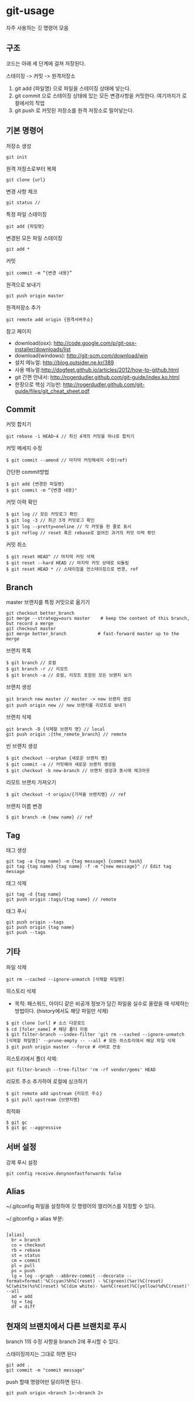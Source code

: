 # git-usage
자주 사용하는 깃 명령어 모음 


## 구조 

코드는 아래 세 단계에 걸쳐 저장된다.

스테이징 -> 커밋 -> 원격저장소

1. git add {파일명} 으로 파일을 스테이징 상태에 넣는다.
2. git commit 으로 스테이징 상태에 있는 모든 변경사항을 커밋한다. 여기까지가 로컬에서의 작업
3. git push 로 커밋된 저장소를 원격 저장소로 밀어넣는다.


## 기본 명령어

저장소 생성

```
git init
```

원격 저장소로부터 복제 

```
git clone {url}
```

변경 사항 체크

```
git status // 
```

특정 파일 스테이징

```
git add {파일명} 
```

변경된 모든 파일 스테이징

```
git add * 
```

커밋

```
git commit -m “{변경 내용}” 
```

원격으로 보내기

```
git push origin master 
```

원격저장소 추가

```
git remote add origin {원격서버주소} 
```

참고 페이지

- download(osx): http://code.google.com/p/git-osx-installer/downloads/list
- download(windows): http://git-scm.com/download/win
- 설치 메뉴얼: http://blog.outsider.ne.kr/389
- 사용 메뉴얼:http://dogfeet.github.io/articles/2012/how-to-github.html
- git 간편 안내서: http://rogerdudler.github.com/git-guide/index.ko.html
- 한장으로 핵심 기능만: http://rogerdudler.github.com/git-guide/files/git_cheat_sheet.pdf


## Commit

커밋 합치기

```
git rebase -i HEAD~4 // 최신 4개의 커밋을 하나로 합치기
```

커밋 메세지 수정

```
$ git commit --amend // 마지막 커밋메세지 수정(ref)
```

간단한 commit방법

```
$ git add {변경한 파일병}
$ git commit -m “{변경 내용}"
```

커밋 이력 확인

```
$ git log // 모든 커밋로그 확인
$ git log -3 // 최근 3개 커밋로그 확인
$ git log --pretty=oneline // 각 커밋을 한 줄로 표시
$ git reflog // reset 혹은 rebase로 없어진 과거의 커밋 이력 확인
```

커밋 취소

```
$ git reset HEAD^ // 마지막 커밋 삭제
$ git reset --hard HEAD // 마지막 커밋 상태로 되돌림
$ git reset HEAD * // 스테이징을 언스테이징으로 변경, ref
```


## Branch

master 브랜치를 특정 커밋으로 옮기기

```
git checkout better_branch
git merge --strategy=ours master    # keep the content of this branch, but record a merge
git checkout master
git merge better_branch            # fast-forward master up to the merge
```

브랜치 목록

```
$ git branch // 로컬
$ git branch -r // 리모트 
$ git branch -a // 로컬, 리모트 포함된 모든 브랜치 보기
```

브랜치 생성

```
git branch new master // master -> new 브랜치 생성
git push origin new // new 브랜치를 리모트로 보내기
```

브랜치 삭제

```
git branch -D {삭제할 브랜치 명} // local
git push origin :{the_remote_branch} // remote
```

빈 브랜치 생성

```
$ git checkout --orphan {새로운 브랜치 명}
$ git commit -a // 커밋해야 새로운 브랜치 생성됨
$ git checkout -b new-branch // 브랜치 생성과 동시에 체크아웃
```

리모트 브랜치 가져오기

```
$ git checkout -t origin/{가져올 브랜치명} // ref
```

브랜치 이름 변경

```
$ git branch -m {new name} // ref
```


## Tag


태그 생성

```
git tag -a {tag name} -m {tag message} {commit hash}
git tag {tag name} {tag name} -f -m "{new message}" // Edit tag message
```

태그 삭제

```
git tag -d {tag name}
git push origin :tags/{tag name} // remote
```

태그 푸시

```
git push origin --tags
git push origin {tag name}
git push --tags
```


## 기타 

파일 삭제

```
git rm --cached --ignore-unmatch [삭제할 파일명]
```

히스토리 삭제

- 목적: 패스워드, 아이디 같은 비공개 정보가 담긴 파일을 실수로 올렸을 때 삭제하는 방법이다. (history에서도 해당 파일만 삭제)

```
$ git clone [url] # 소스 다운로드
$ cd [foler_name] # 해당 폴더 이동
$ git filter-branch --index-filter 'git rm --cached --ignore-unmatch [삭제할 파일명]' --prune-empty -- --all # 모든 히스토리에서 해당 파일 삭제
$ git push origin master --force # 서버로 전송
```

히스토리에서 폴더 삭제:

```
git filter-branch --tree-filter 'rm -rf vendor/gems' HEAD
```

리모트 주소 추가하여 로컬에 싱크하기

```
$ git remote add upstream {리모트 주소}
$ git pull upstream {브랜치명}
```

최적화

```
$ git gc
$ git gc --aggressive
```

## 서버 설정

강제 푸시 설정

```
git config receive.denynonfastforwards false
```

## Alias

~/.gitconfig 파일을 설정하여 깃 명령어의 앨리어스를 지정할 수 있다.

~/.gitconfig > alias 부분:

```

[alias]
  br = branch
  co = checkout
  rb = rebase
  st = status
  cm = commit
  pl = pull
  ps = push
  lg = log --graph --abbrev-commit --decorate --format=format:'%C(cyan)%h%C(reset) - %C(green)(%ar)%C(reset)  %C(white)%s%C(reset) %C(dim white)- %an%C(reset)%C(yellow)%d%C(reset)' --all
  ad = add
  tg = tag
  df = diff 
```

## 현재의 브랜치에서 다른 브랜치로 푸시

branch 1의 수정 사항을 branch 2에 푸시할 수 있다.

스태이징까지는 그대로 하면 된다
``` 
git add .
git commit -m "commit message"
```

push 할때 명령어만 달리하면 된다.

```
git push origin <branch 1>:<branch 2>
```


